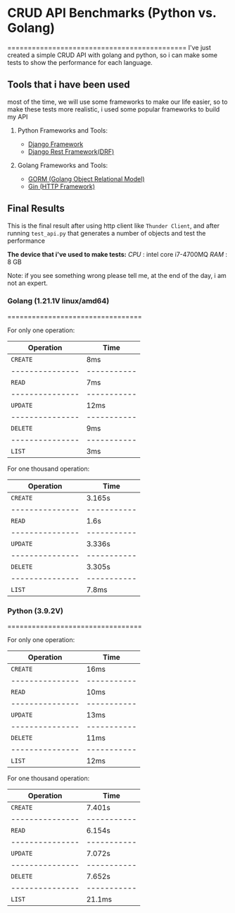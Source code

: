 # CRUD API Benchmarks (Python vs. Golang)

============================================
I've just created a simple CRUD API with golang and python,
so i can make some tests to show the performance for each language.

## Tools that i have been used

most of the time, we will use some frameworks to make our life easier,
so to make these tests more realistic, i used some popular frameworks to build my API

1. Python Frameworks and Tools:
    * [Django Framework](https://www.djangoproject.com/)
    * [Django Rest Framework(DRF)](https://www.django-rest-framework.org/)

2. Golang Frameworks and Tools:
    * [GORM (Golang Object Relational Model)](https://gorm.io/)
    * [Gin (HTTP Framework)](https://gin-gonic.com/)

## Final Results

This is the final result after using http client like `Thunder Client`,
and after running `test_api.py` that generates a number of objects and test the performance

**The device that i've used to make tests:**
    _CPU_ : intel core i7-4700MQ
    _RAM_ : 8 GB

Note: if you see something wrong please tell me, at the end of the day, i am not an expert.

### Golang  (1.21.1V linux/amd64)

=================================

For only one operation:

|   Operation   |   Time    |
|---------------|-----------|
|   `CREATE`    |    8ms    |
|---------------|-----------|
|   `READ`      |    7ms    |
|---------------|-----------|
|   `UPDATE`    |    12ms   |
|---------------|-----------|
|   `DELETE`    |    9ms    |
|---------------|-----------|
|   `LIST`      |    3ms    |

For one thousand operation:

|   Operation   |   Time    |
|---------------|-----------|
|   `CREATE`    |   3.165s  |
|---------------|-----------|
|   `READ`      |   1.6s    |
|---------------|-----------|
|   `UPDATE`    |  3.336s   |
|---------------|-----------|
|   `DELETE`    |   3.305s  |
|---------------|-----------|
|   `LIST`      |   7.8ms   |

### Python (3.9.2V)

=================================

For only one operation:

|   Operation   |   Time    |
|---------------|-----------|
|   `CREATE`    |    16ms   |
|---------------|-----------|
|   `READ`      |    10ms   |
|---------------|-----------|
|   `UPDATE`    |    13ms   |
|---------------|-----------|
|   `DELETE`    |    11ms   |
|---------------|-----------|
|   `LIST`      |    12ms   |

For one thousand operation:

|   Operation   |   Time    |
|---------------|-----------|
|   `CREATE`    |   7.401s  |
|---------------|-----------|
|   `READ`      |   6.154s  |
|---------------|-----------|
|   `UPDATE`    |  7.072s   |
|---------------|-----------|
|   `DELETE`    |   7.652s  |
|---------------|-----------|
|   `LIST`      |   21.1ms  |
